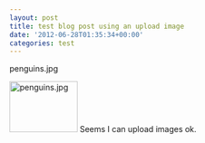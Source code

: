 ```yaml
---
layout: post
title: test blog post using an upload image
date: '2012-06-28T01:35:34+00:00'
categories: test
---
```

<p>penguins.jpg</p><a href="https://blogs.apache.org/test/mediaresource/b7daa099-fd35-4e24-93df-9874496a98a5"><img width="120" height="90" alt="penguins.jpg" src="https://blogs.apache.org/test/mediaresource/b7daa099-fd35-4e24-93df-9874496a98a5?t=true" /></a>
Seems I can upload images ok.
